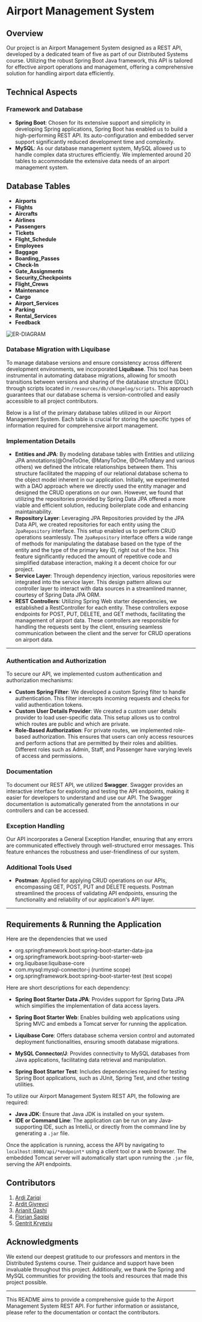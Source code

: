 # Airport Management System

## Overview

Our project is an Airport Management System designed as a REST API, developed by a dedicated team of five as part of our Distributed Systems course. Utilizing the robust Spring Boot Java framework, this API is tailored for effective airport operations and management, offering a comprehensive solution for handling airport data efficiently.

## Technical Aspects

### Framework and Database

- **Spring Boot**: Chosen for its extensive support and simplicity in developing Spring applications, Spring Boot has enabled us to build a high-performing REST API. Its auto-configuration and embedded server support significantly reduced development time and complexity.
- **MySQL**: As our database management system, MySQL allowed us to handle complex data structures efficiently. We implemented around 20 tables to accommodate the extensive data needs of an airport management system.

## Database Tables

- **Airports**
- **Flights**
- **Aircrafts**
- **Airlines**
- **Passengers**
- **Tickets**
- **Flight_Schedule**
- **Employees**
- **Baggage**
- **Boarding_Passes**
- **Check-In**
- **Gate_Assignments**
- **Security_Checkpoints**
- **Flight_Crews**
- **Maintenance**
- **Cargo**
- **Airport_Services**
- **Parking**
- **Rental_Services**
- **Feedback**


![ER-DIAGRAM](https://github.com/floriansaqipi/Airport_Management_System_DS_S/assets/53408143/d9379a89-0df6-4160-a556-82a72349f39d)

### Database Migration with Liquibase

To manage database versions and ensure consistency across different development environments, we incorporated **Liquibase**. This tool has been instrumental in automating database migrations, allowing for smooth transitions between versions and sharing of the database structure (DDL) through scripts located in `/resources/db/changelog/scripts`. This approach guarantees that our database schema is version-controlled and easily accessible to all project contributors.

Below is a list of the primary database tables utilized in our Airport Management System. Each table is crucial for storing the specific types of information required for comprehensive airport management.

### Implementation Details

- **Entities and JPA**: By modeling database tables with Entities and utilizing JPA annotations(@OneToOne, @ManyToOne, @OneToMany and various others) we defined the intricate relationships between them. This structure facilitated the mapping of our relational database schema to the object model inherent in our application. Initially, we experimented with a DAO approach where we directly used the entity manager and designed the CRUD operations on our own. However, we found that utilizing the repositories provided by Spring Data JPA offered a more viable and efficient solution, reducing boilerplate code and enhancing maintainability.
- **Repository Layer**: Leveraging JPA Repositories provided by the JPA Data API, we created repositories for each entity using the `JpaRepository` interface. This setup enabled us to perform CRUD operations seamlessly. The `JpaRepository` interface offers a wide range of methods for manipulating the database based on the type of the entity and the type of the primary key ID, right out of the box. This feature significantly reduced the amount of repetitive code and simplified database interaction, making it a decent choice for our project.
- **Service Layer**: Through dependency injection, various repositories were integrated into the service layer. This design pattern allows our controller layer to interact with data sources in a streamlined manner, courtesy of Spring Data JPA ORM.
- **REST Controllers**: Utilizing Spring Web starter dependencies, we established a RestController for each entity. These controllers expose endpoints for POST, PUT, DELETE, and GET methods, facilitating the management of airport data. These controllers are responsible for handling the requests sent by the client, ensuring seamless communication between the client and the server for CRUD operations on airport data.

---

### Authentication and Authorization

To secure our API, we implemented custom authentication and authorization mechanisms:

- **Custom Spring Filter**: We developed a custom Spring filter to handle authentication. This filter intercepts incoming requests and checks for valid authentication tokens.
- **Custom User Details Provider**: We created a custom user details provider to load user-specific data. This setup allows us to control which routes are public and which are private.
- **Role-Based Authorization**: For private routes, we implemented role-based authorization. This ensures that users can only access resources and perform actions that are permitted by their roles and abilities. Different roles such as Admin, Staff, and Passenger have varying levels of access and permissions.

### Documentation

To document our REST API, we utilized **Swagger**. Swagger provides an interactive interface for exploring and testing the API endpoints, making it easier for developers to understand and use our API. The Swagger documentation is automatically generated from the annotations in our controllers and can be accessed.

### Exception Handling

Our API incorporates a General Exception Handler, ensuring that any errors are communicated effectively through well-structured error messages. This feature enhances the robustness and user-friendliness of our system.


### Additional Tools Used

- **Postman**: Applied for applying CRUD operations on our APIs, encompassing GET, POST, PUT and DELETE requests. Postman streamlined the process of validating API endpoints, ensuring the functionality and reliability of our application's API layer.

---

## Requirements & Running the Application

Here are the dependencies that we used

- org.springframework.boot:spring-boot-starter-data-jpa
- org.springframework.boot:spring-boot-starter-web
- org.liquibase:liquibase-core
- com.mysql:mysql-connector-j (runtime scope)
- org.springframework.boot:spring-boot-starter-test (test scope)

Here are short descriptions for each dependency:

- **Spring Boot Starter Data JPA**: Provides support for Spring Data JPA which simplifies the implementation of data access layers.

- **Spring Boot Starter Web**: Enables building web applications using Spring MVC and embeds a Tomcat server for running the application.

- **Liquibase Core**: Offers database schema version control and automated deployment functionalities, ensuring smooth database migrations.

- **MySQL Connector/J**: Provides connectivity to MySQL databases from Java applications, facilitating data retrieval and manipulation.

- **Spring Boot Starter Test**: Includes dependencies required for testing Spring Boot applications, such as JUnit, Spring Test, and other testing utilities.


To utilize our Airport Management System REST API, the following are required:
- **Java JDK**: Ensure that Java JDK is installed on your system.
- **IDE or Command Line**: The application can be run on any Java-supporting IDE, such as IntelliJ, or directly from the command line by generating a `.jar` file.


Once the application is running, access the API by navigating to `localhost:8080/api/*endpoint*` using a client tool or a web browser. The embedded Tomcat server will automatically start upon running the `.jar` file, serving the API endpoints.

## Contributors

1. [Ardi Zariqi](https://github.com/ArdiZariqi)
2. [Ardit Gjyrevci](https://github.com/ArditGjyrevci)
3. [Arianit Gashi](https://github.com/ArianitSGashi)
4. [Florian Saqipi](https://github.com/floriansaqipi)
5. [Gentrit Kryeziu](https://github.com/Gentrit851)

## Acknowledgments

We extend our deepest gratitude to our professors and mentors in the Distributed Systems course. Their guidance and support have been invaluable throughout this project. Additionally, we thank the Spring and MySQL communities for providing the tools and resources that made this project possible.

---

This README aims to provide a comprehensive guide to the Airport Management System REST API. For further information or assistance, please refer to the documentation or contact the contributors.

 
